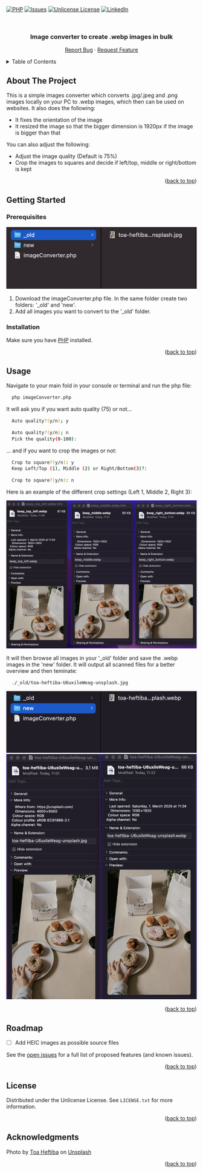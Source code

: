<a id="readme-top"></a>


<!-- PROJECT SHIELDS -->
[![PHP][Php.net]][Php-url]
[![Issues][issues-shield]][issues-url]
[![Unlicense License][license-shield]][license-url]
[![LinkedIn][linkedin-shield]][linkedin-url]



<!-- PROJECT LOGO -->
<br />
<div align="center">
  <h3 align="center">Image converter to create .webp images in bulk</h3>

  <p align="center">
    <a href="https://github.com/smini-digital/image-converter/issues/new?labels=bug&template=bug-report.md">Report Bug</a>
    &middot;
    <a href="https://github.com/smini-digital/image-converter/issues/new?labels=enhancement&template=feature-request.md">Request Feature</a>
  </p>
</div>



<!-- TABLE OF CONTENTS -->
<details>
  <summary>Table of Contents</summary>
  <ol>
    <li>
      <a href="#about-the-project">About The Project</a>
    </li>
    <li>
      <a href="#getting-started">Getting Started</a>
      <ul>
        <li><a href="#prerequisites">Prerequisites</a></li>
        <li><a href="#installation">Installation</a></li>
      </ul>
    </li>
    <li><a href="#usage">Usage</a></li>
    <li><a href="#roadmap">Roadmap</a></li>
    <li><a href="#license">License</a></li>
    <li><a href="#acknowledgments">Acknowledgments</a></li>
  </ol>
</details>



<!-- ABOUT THE PROJECT -->
## About The Project

This is a simple images converter which converts .jpg/.jpeg and .png images locally on your PC to .webp images, which then can be used on websites. It also does the following:

* It fixes the orientation of the image
* It resized the image so that the bigger dimension is 1920px if the image is bigger than that

You can also adjust the following:

* Adjust the image quality (Default is 75%)
* Crop the images to squares and decide if left/top, middle or right/bottom is kept


<p align="right">(<a href="#readme-top">back to top</a>)</p>


<!-- GETTING STARTED -->
## Getting Started

### Prerequisites

![Prerequisite Screenshot][prerequisite-screenshot]

1. Download the imageConverter.php file. In the same folder create two folders: '_old' and 'new'.
2. Add all images you want to convert to the '_old' folder.


### Installation

Make sure you have [PHP](https://www.php.net/downloads.php) installed.

<p align="right">(<a href="#readme-top">back to top</a>)</p>


<!-- USAGE -->
## Usage

Navigate to your main fold in your console or terminal and run the php file:

```sh
  php imageConverter.php
```

It will ask you if you want auto quality (75) or not...

```sh
  Auto quality?(y/n); y
```

```sh
  Auto quality?(y/n); n
  Pick the quality(0-100):
```

... and if you want to crop the images or not:

```sh
  Crop to square?(y/n): y
  Keep Left/Top (1), Middle (2) or Right/Bottom(3)?:
```

```sh
  Crop to square?(y/n): n
```

Here is an example of the different crop settings (Left 1, Middle 2, Right 3):

![Crop Screenshot][crop-screenshot]

It will then browse all images in your '_old' folder and save the .webp images in the 'new' folder. It will output all scanned files for a better overview and then teminate:

```sh
  ./_old/toa-heftiba-U6uxileWeag-unsplash.jpg
```

![Result Screenshot][result-screenshot]
![Comparison Screenshot][comparison-screenshot]



<p align="right">(<a href="#readme-top">back to top</a>)</p>


<!-- ROADMAP -->
## Roadmap

- [ ] Add HEIC images as possible source files

See the [open issues](https://github.com/smini-digital/image-converter/issues) for a full list of proposed features (and known issues).

<p align="right">(<a href="#readme-top">back to top</a>)</p>


<!-- LICENSE -->
## License

Distributed under the Unlicense License. See `LICENSE.txt` for more information.

<p align="right">(<a href="#readme-top">back to top</a>)</p>

## Acknowledgments

Photo by [Toa Heftiba](https://unsplash.com/de/@heftiba) on [Unsplash](https://unsplash.com/de/fotos/person-die-weisses-papier-mit-schwarzbrot-halt-U6uxileWeag)

<p align="right">(<a href="#readme-top">back to top</a>)</p>


<!-- MARKDOWN LINKS & IMAGES -->
<!-- https://www.markdownguide.org/basic-syntax/#reference-style-links -->
[issues-shield]: https://img.shields.io/github/issues/smini-digital/image-converter
[issues-url]: https://github.com/smini-digital/image-converter/issues
[license-shield]: https://img.shields.io/github/license/smini-digital/image-converter
[license-url]: https://github.com/smini-digital/image-converter/blob/main/LICENCE.txt
[linkedin-shield]: https://custom-icon-badges.demolab.com/badge/LinkedIn-0A66C2?logo=linkedin-white&logoColor=fff
[linkedin-url]: https://www.linkedin.com/in/jasmin-dettelbach-22854a45/
[Php.net]: https://img.shields.io/badge/php-%23777BB4.svg?&logo=php&logoColor=white
[Php-url]: https://www.php.net/

[prerequisite-screenshot]: images/prerequisite.png
[crop-screenshot]: images/crop.png
[result-screenshot]: images/result.png
[comparison-screenshot]: images/comparison.png
